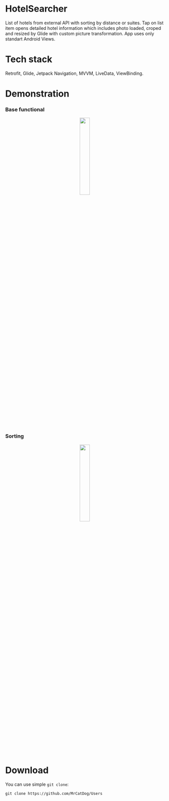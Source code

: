 # HotelSearcher
List of hotels from external API with sorting by distance or suites. 
Tap on list item opens detailed hotel information which includes photo loaded, croped and resized by Glide with custom picture transformation.
App uses only standart Android Views.

# Tech stack
Retrofit, Glide, Jetpack Navigation, MVVM, LiveData, ViewBinding.

# Demonstration
### Base functional
<p align="center">
<img src="https://user-images.githubusercontent.com/44441893/202296696-0afa500d-9286-4f79-a33d-3eec19428628.gif" width="25%"></p>

### Sorting
<p align="center">
<img src="https://user-images.githubusercontent.com/44441893/202296709-69fde708-f1c1-4d71-9a3b-81401c8bea23.gif" width="25%"></p>

# Download
You can use simple `git clone`:
```
git clone https://github.com/MrCatDog/Users
```

